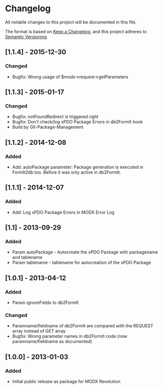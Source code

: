 # Changelog
All notable changes to this project will be documented in this file.

The format is based on [Keep a Changelog](https://keepachangelog.com/en/1.0.0/),
and this project adheres to [Semantic Versioning](https://semver.org/spec/v2.0.0.html).

## [1.1.4] - 2015-12-30
### Changed
- Bugfix: Wrong usage of $modx->request->getParameters

## [1.1.3] - 2015-01-17
### Changed
- Bugfix: notFoundRedirect is triggered right
- Bugfix: Don't check/log xPDO Package Errors in db2FormIt hook
- Build by Git-Package-Management

## [1.1.2] - 2014-12-08
### Added
- Add: autoPackage parameter: Package generation is executed in FormIt2db too. Before it was only active in db2FormIt.

## [1.1.1] - 2014-12-07
### Added
- Add: Log xPDO Package Errors in MODX Error Log

## [1.1] - 2013-09-29
### Added
- Param autoPackage - Autocreate the xPDO Package with packagename and tablename
- Param tablename - tablename for autocreation of the xPDO Package

## [1.0.1] - 2013-04-12
### Added
- Param ignoreFields to db2FormIt
### Changed
- Paramname/fieldname of db2FormIt are compared with the REQUEST array instead of GET array
- Bugfix: Wrong parameter names in db2FormIt code (now paramname/fieldname as documented)

## [1.0.0] - 2013-01-03
### Added
- Initial public release as package for MODX Revolution
